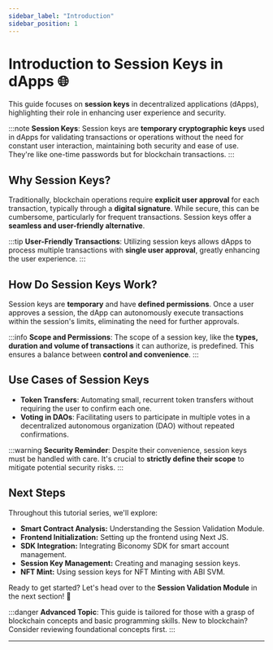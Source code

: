 ```yaml
---
sidebar_label: "Introduction"
sidebar_position: 1
---
```


# Introduction to Session Keys in dApps 🌐

This guide focuses on **session keys** in decentralized applications (dApps), highlighting their role in enhancing user experience and security.

:::note
**Session Keys**: Session keys are **temporary cryptographic keys** used in dApps for validating transactions or operations without the need for constant user interaction, maintaining both security and ease of use. They're like one-time passwords but for blockchain transactions.
:::

## Why Session Keys?

Traditionally, blockchain operations require **explicit user approval** for each transaction, typically through a **digital signature**. While secure, this can be cumbersome, particularly for frequent transactions. Session keys offer a **seamless and user-friendly alternative**.

:::tip
**User-Friendly Transactions**: Utilizing session keys allows dApps to process multiple transactions with **single user approval**, greatly enhancing the user experience.
:::

## How Do Session Keys Work?

Session keys are **temporary** and have **defined permissions**. Once a user approves a session, the dApp can autonomously execute transactions within the session's limits, eliminating the need for further approvals.

:::info
**Scope and Permissions**: The scope of a session key, like the **types, duration and volume of transactions** it can authorize, is predefined. This ensures a balance between **control and convenience**.
:::

## Use Cases of Session Keys

- **Token Transfers**: Automating small, recurrent token transfers without requiring the user to confirm each one.
- **Voting in DAOs**: Facilitating users to participate in multiple votes in a decentralized autonomous organization (DAO) without repeated confirmations.

:::warning
**Security Reminder**: Despite their convenience, session keys must be handled with care. It's crucial to **strictly define their scope** to mitigate potential security risks.
:::

## Next Steps

Throughout this tutorial series, we'll explore:

- **Smart Contract Analysis:** Understanding the Session Validation Module.
- **Frontend Initialization:** Setting up the frontend using Next JS.
- **SDK Integration:** Integrating Biconomy SDK for smart account management.
- **Session Key Management:** Creating and managing session keys.
- **NFT Mint:** Using session keys for NFT Minting with ABI SVM.

Ready to get started? Let's head over to the **Session Validation Module** in the next section! 🌟

:::danger
**Advanced Topic**: This guide is tailored for those with a grasp of blockchain concepts and basic programming skills. New to blockchain? Consider reviewing foundational concepts first.
:::

---
